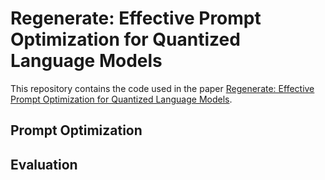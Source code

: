# Regenerate: Effective Prompt Optimization for Quantized Language Models
This repository contains the code used in the paper [Regenerate: Effective Prompt Optimization for Quantized Language Models]().

## Prompt Optimization

## Evaluation
